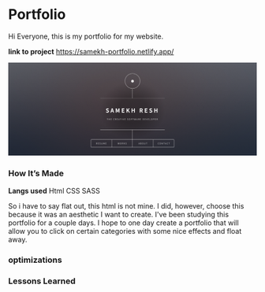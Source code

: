 # Portfolio
Hi Everyone, this is my portfolio for my website. 

<b>link to project</b> https://samekh-portfolio.netlify.app/

![](cutie.png)
### How It’s Made

<b>Langs used</b>
Html CSS SASS

So i have to say flat out, this html is not mine. I did, however, choose this because it was an aesthetic I want to create. I've been studying this portfolio for a couple days. I hope to one day create a portfolio that will allow you to click on certain categories with some nice effects and float away. 

### optimizations

### Lessons Learned
